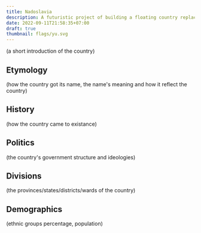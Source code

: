 ```yaml
---
title: Nadoslavia
description: A futuristic project of building a floating country replacing Yugoslavia
date: 2022-09-11T21:58:35+07:00
draft: true
thumbnail: flags/yu.svg
---
```

(a short introduction of the country)
## Etymology
(how the country got its name, the name's meaning and how it reflect the country)
## History
(how the country came to existance)
## Politics
(the country's government structure and ideologies)
## Divisions
(the provinces/states/districts/wards of the country)
## Demographics
(ethnic groups percentage, population)
